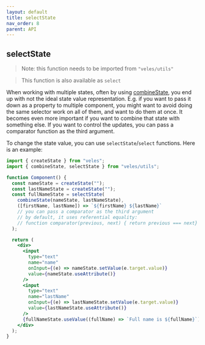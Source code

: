 ```yaml
---
layout: default
title: selectState
nav_order: 8
parent: API
---
```


## selectState

> Note: this function needs to be imported from `"veles/utils"`

> This function is also available as `select`

When working with multiple states, often by using [combineState](./combine-state.html), you end up with not the ideal state value representation. E.g. if you want to pass it down as a property to multiple component, you might want to avoid doing the same selector work on all of them, and want to do them at once. It becomes even more important if you want to combine that state with something else. If you want to control the updates, you can pass a comparator function as the third argument.

To change the state value, you can use `selectState`/`select` functions. Here is an example:

```jsx
import { createState } from "veles";
import { combineState, selectState } from "veles/utils";

function Component() {
  const nameState = createState("");
  const lastNameState = createState("");
  const fullNameState = selectState(
    combineState(nameState, lastNameState),
    ([firstName, lastName]) => `${firstName} ${lastName}`
    // you can pass a comparator as the third argument
    // by default, it uses referential equality:
    // function comparator(previous, next) { return previous === next}
  );

  return (
    <div>
      <input
        type="text"
        name="name"
        onInput={(e) => nameState.setValue(e.target.value)}
        value={nameState.useAttribute()}
      />
      <input
        type="text"
        name="lastName"
        onInput={(e) => lastNameState.setValue(e.target.value)}
        value={lastNameState.useAttribute()}
      />
      {fullNameState.useValue((fullName) => `Full name is ${fullName}`)}
    </div>
  );
}
```
